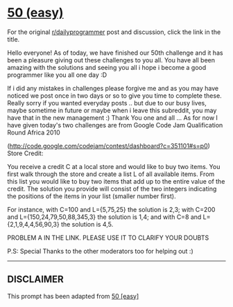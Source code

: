 # [50 (easy)](https://www.reddit.com/r/dailyprogrammer/comments/teua8/592012_challenge_50_easy/)

For the original [r/dailyprogrammer](https://www.reddit.com/r/dailyprogrammer/) post and discussion, click the link in the title.

Hello everyone! As of today, we have finished our 50th challenge and it has been a pleasure giving out these challenges to you all. You have all been amazing with the solutions and seeing you all i hope i become a good programmer like you all one day :D

If i did any mistakes in challenges please forgive me and as you may have noticed we post once in two days or so to give you time to complete these. Really sorry if you wanted everyday posts .. but due to our busy lives, maybe sometime in future or maybe when i leave this subreddit, you may have that in the new management :) Thank You one and all ... As for now I have given today's two challenges are from Google Code Jam Qualification Round Africa 2010

(http://code.google.com/codejam/contest/dashboard?c=351101#s=p0)
Store Credit: 

You receive a credit C at a local store and would like to buy two items. You first walk through the store and create a list L of all available items. From this list you would like to buy two items that add up to the entire value of the credit. The solution you provide will consist of the two integers indicating the positions of the items in your list (smaller number first). 

For instance, with C=100 and L={5,75,25} the solution is 2,3; with C=200 and L={150,24,79,50,88,345,3} the solution is 1,4; and with C=8 and L={2,1,9,4,4,56,90,3} the solution is 4,5.

PROBLEM A IN THE LINK. PLEASE USE IT TO CLARIFY YOUR DOUBTS

P.S:  Special Thanks to the other moderators too for helping out :)


----
## **DISCLAIMER**
This prompt has been adapted from [50 [easy]](https://www.reddit.com/r/dailyprogrammer/comments/teua8/592012_challenge_50_easy/
)
